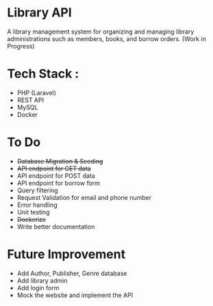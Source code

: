 # Library API
<p1>A library management system for organizing and managing library administrations such as members, books, and borrow orders. (Work in Progress)</p1>
# Tech Stack :
- PHP (Laravel)
- REST API
- MySQL
- Docker
# To Do
- ~~Database Migration & Seeding~~
- ~~API endpoint for GET data~~
- API endpoint for POST data
- API endpoint for borrow form
- Query filtering
- Request Validation for email and phone number
- Error handling
- Unit testing
- ~~Dockerize~~
- Write better documentation
# Future Improvement
- Add Author, Publisher, Genre database
- Add library admin
- Add login form
- Mock the website and implement the API